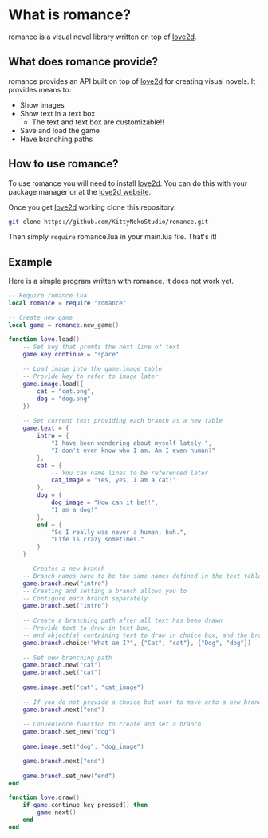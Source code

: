 # What is romance?

romance is a visual novel library written on top of [love2d](https://love2d.org/).

## What does romance provide?

romance provides an API built on top of [love2d](https://love2d.org/) for creating visual novels. 
It provides means to:

- Show images
- Show text in a text box
  - The text and text box are customizable!!
- Save and load the game
- Have branching paths

## How to use romance?

To use romance you will need to install [love2d](https://love2d.org/). You can
do this with your package manager or at the [love2d website](https://love2d.org/).

Once you get [love2d](https://love2d.org/) working clone this repository.

```bash
git clone https://github.com/KittyNekoStudio/romance.git
```

Then simply ```require``` romance.lua in your main.lua file. That's it!

## Example

Here is a simple program written with romance. It does not work yet.

```lua
-- Require romance.lua
local romance = require "romance"

-- Create new game
local game = romance.new_game()

function love.load()
    -- Set key that promts the next line of text
    game.key.continue = "space"
    
    -- Load image into the game.image table
    -- Provide key to refer to image later
    game.image.load({
        cat = "cat.png",
        dog = "dog.png"
    })
    
    -- Set current text providing each branch as a new table
    game.text = {
        intro = {
            "I have been wondering about myself lately.",
            "I don't even know who I am. Am I even human?"
        },
        cat = {
            -- You can name lines to be referenced later
            cat_image = "Yes, yes, I am a cat!"
        },
        dog = {
            dog_image = "How can it be!!",
            "I am a dog!"
        },
        end = {
            "So I really was never a human, huh.",
            "Life is crazy sometimes."
        }
    }

    -- Creates a new branch
    -- Branch names have to be the same names defined in the text table
    game.branch.new("intro")
    -- Creating and setting a branch allows you to 
    -- Configure each branch separately
    game.branch.set("intro")
 
    -- Create a branching path after all text has been drawn
    -- Provide text to draw in text box, 
    -- and object(s) containing text to draw in choice box, and the branch
    game.branch.choice("What am I?", {"Cat", "cat"}, {"Dog", "dog"})
    
    -- Set new branching path
    game.branch.new("cat")
    game.branch.set("cat")
    
    game.image.set("cat", "cat_image")
    
    -- If you do not provide a choice but want to move onto a new branch
    game.branch.next("end")
    
    -- Convenience function to create and set a branch
    game.branch.set_new("dog")
    
    game.image.set("dog", "dog_image")

    game.branch.next("end")
    
    game.branch.set_new("end")
end

function love.draw()
    if game.continue_key_pressed() then
        game.next()
    end
end
```

